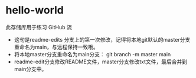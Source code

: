 # hello-world
此存储库用于练习 GitHub 流<br>

- 这句是readme-edits 分支上的第一次修改，记得将本地git默认的master分支重命名为main，与远程保持一致哦。
- 将本地master分支重命名为main分支： git branch -m master main
- readme-edit分支修改README文件，master分支修改txt文件，最后合并到main分支中。